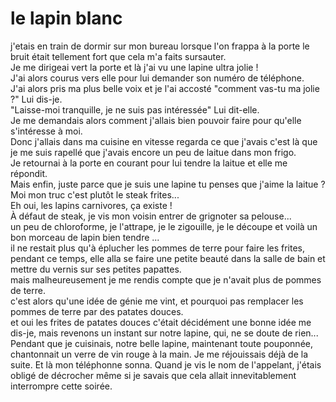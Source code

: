 <h1>le lapin blanc </h1>
j'etais en train de dormir sur mon bureau lorsque l'on frappa à la porte le bruit était tellement fort que cela m'a faits sursauter.<br/>
Je me dirigeai vert la porte et là j'ai vu une lapine ultra jolie !<br/>
J'ai alors courus vers elle pour lui demander son numéro de téléphone.<br/>
J'ai alors pris ma plus belle voix et je l'ai accosté "comment vas-tu ma jolie ?" Lui dis-je.<br/>
"Laisse-moi tranquille, je ne suis pas intéressée" Lui dit-elle.<br/>
Je me demandais alors comment j'allais bien pouvoir faire pour qu'elle s'intéresse à moi.<br/>
Donc j'allais dans ma cuisine en vitesse regarda ce que j'avais c'est là que je me suis rapellé que j'avais encore un peu de laitue dans mon frigo.<br/>
Je retournai à la porte en courant pour lui tendre la laitue et elle me répondit.<br/>
Mais enfin, juste parce que je suis une lapine tu penses que j'aime la laitue ?<br/>
Moi mon truc c'est plutôt le steak frites...<br/>
Eh oui, les lapins carnivores, ça existe !<br/>
À défaut de steak, je vis mon voisin entrer de grignoter sa pelouse...<br/>
un peu de chloroforme, je l'attrape, je le zigouille, je le découpe et voilà un bon morceau de lapin bien tendre ...<br/>
il ne restait plus qu'à éplucher les pommes de terre pour faire les frites, pendant ce temps, elle alla se faire une petite beauté dans la salle de bain et mettre du vernis sur ses petites papattes.<br/>
mais malheureusement je me rendis compte que je n'avait plus de pommes de terre.<br/>
c'est alors qu'une idée de génie me vint, et pourquoi pas remplacer les pommes de terre par des patates douces.<br/>
et oui les frites de patates douces c'était décidément une bonne idée me dis-je, mais revenons un instant sur notre lapine, qui, ne se doute de rien...<br/>
Pendant que je cuisinais, notre belle lapine, maintenant toute pouponnée, chantonnait un verre de vin rouge à la main. Je me réjouissais déjà de la suite.
Et là mon téléphonne sonna.  Quand je vis le nom de l'appelant, j'étais obligé de décrocher même si je savais que cela allait innevitablement interrompre cette soirée.
